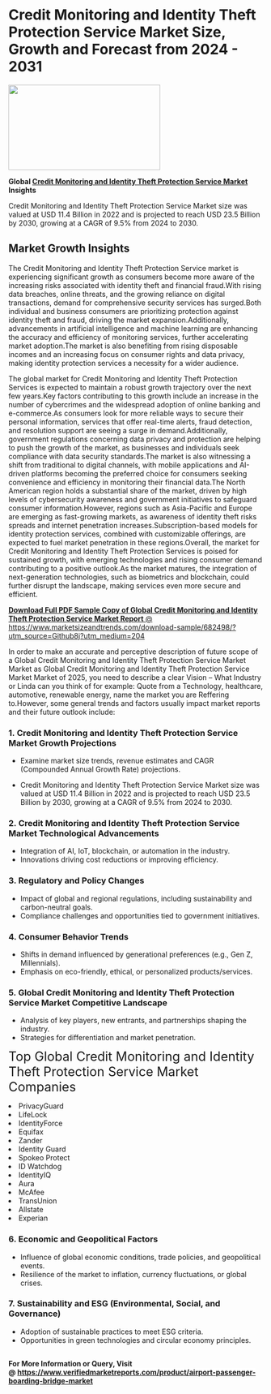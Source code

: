 <H1>Credit Monitoring and Identity Theft Protection Service Market Size, Growth and Forecast from 2024 - 2031</H1><img class="aligncenter size-medium wp-image-584254" src="https://thirdeyenews.in/wp-content/uploads/2024/09/Global-Market-Research-300x168.jpeg" alt="" width="300" height="168" /><p><strong>Global&nbsp;<a href="https://www.marketsizeandtrends.com/download-sample/682498/?utm_source=Github8j?utm_medium=204">Credit Monitoring and Identity Theft Protection Service Market</a> Insights</strong></p><p>Credit Monitoring and Identity Theft Protection Service Market size was valued at USD 11.4 Billion in 2022 and is projected to reach USD 23.5 Billion by 2030, growing at a CAGR of 9.5% from 2024 to 2030.</p><p><h2>Market Growth Insights</h2> <p>The Credit Monitoring and Identity Theft Protection Service market is experiencing significant growth as consumers become more aware of the increasing risks associated with identity theft and financial fraud.With rising data breaches, online threats, and the growing reliance on digital transactions, demand for comprehensive security services has surged.Both individual and business consumers are prioritizing protection against identity theft and fraud, driving the market expansion.Additionally, advancements in artificial intelligence and machine learning are enhancing the accuracy and efficiency of monitoring services, further accelerating market adoption.The market is also benefiting from rising disposable incomes and an increasing focus on consumer rights and data privacy, making identity protection services a necessity for a wider audience.</p> <p><a href="#"></a></p> <p>The global market for Credit Monitoring and Identity Theft Protection Services is expected to maintain a robust growth trajectory over the next few years.Key factors contributing to this growth include an increase in the number of cybercrimes and the widespread adoption of online banking and e-commerce.As consumers look for more reliable ways to secure their personal information, services that offer real-time alerts, fraud detection, and resolution support are seeing a surge in demand.Additionally, government regulations concerning data privacy and protection are helping to push the growth of the market, as businesses and individuals seek compliance with data security standards.The market is also witnessing a shift from traditional to digital channels, with mobile applications and AI-driven platforms becoming the preferred choice for consumers seeking convenience and efficiency in monitoring their financial data.The North American region holds a substantial share of the market, driven by high levels of cybersecurity awareness and government initiatives to safeguard consumer information.However, regions such as Asia-Pacific and Europe are emerging as fast-growing markets, as awareness of identity theft risks spreads and internet penetration increases.Subscription-based models for identity protection services, combined with customizable offerings, are expected to fuel market penetration in these regions.Overall, the market for Credit Monitoring and Identity Theft Protection Services is poised for sustained growth, with emerging technologies and rising consumer demand contributing to a positive outlook.As the market matures, the integration of next-generation technologies, such as biometrics and blockchain, could further disrupt the landscape, making services even more secure and efficient.</p> <p><a href="#"></p><p><span class=""><strong>Download Full PDF Sample Copy of Global Credit Monitoring and Identity Theft Protection Service Market Report</strong> @ <a href="https://www.marketsizeandtrends.com/download-sample/682498/?utm_source=Github8j?utm_medium=204" target="_blank">https://www.marketsizeandtrends.com/download-sample/682498/?utm_source=Github8j?utm_medium=204</a></span></p><p>In order to make an accurate and perceptive description of future scope of a Global&nbsp;Credit Monitoring and Identity Theft Protection Service Market Market as Global&nbsp;Credit Monitoring and Identity Theft Protection Service Market Market of 2025, you need to describe a clear Vision &ndash; What Industry or Linda can you think of for example: Quote from a Technology, healthcare, automotive, renewable energy, name the market you are Reffering to.However, some general trends and factors usually impact market reports and their future outlook include:</p><h3>1.&nbsp;<strong>Credit Monitoring and Identity Theft Protection Service Market Growth Projections</strong></h3><ul><li>Examine market size trends, revenue estimates and CAGR (Compounded Annual Growth Rate) projections.</li><li><p>Credit Monitoring and Identity Theft Protection Service Market size was valued at USD 11.4 Billion in 2022 and is projected to reach USD 23.5 Billion by 2030, growing at a CAGR of 9.5% from 2024 to 2030.</p></li></ul><h3>2.&nbsp;<strong>Credit Monitoring and Identity Theft Protection Service Market Technological Advancements</strong></h3><ul><li>Integration of AI, IoT, blockchain, or automation in the industry.</li><li>Innovations driving cost reductions or improving efficiency.</li></ul><h3>3.&nbsp;<strong>Regulatory and Policy Changes</strong></h3><ul><li>Impact of global and regional regulations, including sustainability and carbon-neutral goals.</li><li>Compliance challenges and opportunities tied to government initiatives.</li></ul><h3>4.&nbsp;<strong>Consumer Behavior Trends</strong></h3><ul><li>Shifts in demand influenced by generational preferences (e.g., Gen Z, Millennials).</li><li>Emphasis on eco-friendly, ethical, or personalized products/services.</li></ul><h3>5.&nbsp;<strong>Global Credit Monitoring and Identity Theft Protection Service Market Competitive Landscape</strong></h3><ul><li>Analysis of key players, new entrants, and partnerships shaping the industry.</li><li>Strategies for differentiation and market penetration.</li></ul><p data-pm-slice="1 1 []"><span style="color: inherit; font-family: inherit; font-size: 25px;">Top Global Credit Monitoring and Identity Theft Protection Service Market Companies</span></p><div class="" data-test-id=""><p><li>PrivacyGuard</li><li> LifeLock</li><li> IdentityForce</li><li> Equifax</li><li> Zander</li><li> Identity Guard</li><li> Spokeo Protect</li><li> ID Watchdog</li><li> IdentityIQ</li><li> Aura</li><li> McAfee</li><li> TransUnion</li><li> Allstate</li><li> Experian</li></p></div><h3>6.&nbsp;<strong>Economic and Geopolitical Factors</strong></h3><ul><li>Influence of global economic conditions, trade policies, and geopolitical events.</li><li>Resilience of the market to inflation, currency fluctuations, or global crises.</li></ul><h3>7.&nbsp;<strong>Sustainability and ESG (Environmental, Social, and Governance)</strong></h3><ul><li>Adoption of sustainable practices to meet ESG criteria.</li><li>Opportunities in green technologies and circular economy principles.</li></ul><h2><strong style="font-size: 14px;">For More Information or Query, Visit @&nbsp;</strong><a style="background-color: #ffffff; font-size: 14px;" href="https://www.marketsizeandtrends.com/report/credit-monitoring-and-identity-theft-protection-service-market/" target="_blank">https://www.verifiedmarketreports.com/product/airport-passenger-boarding-bridge-market</a></h2>